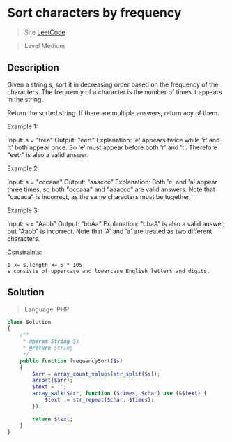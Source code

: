 Sort characters by frequency
====

> Site [LeetCode](https://leetcode.com/problems/sort-characters-by-frequency/)

> Level Medium

## Description

Given a string s, sort it in decreasing order based on the frequency of the characters. The frequency of a character is the number of times it appears in the string.

Return the sorted string. If there are multiple answers, return any of them.

Example 1:

Input: s = "tree"
Output: "eert"
Explanation: 'e' appears twice while 'r' and 't' both appear once.
So 'e' must appear before both 'r' and 't'. Therefore "eetr" is also a valid answer.

Example 2:

Input: s = "cccaaa"
Output: "aaaccc"
Explanation: Both 'c' and 'a' appear three times, so both "cccaaa" and "aaaccc" are valid answers.
Note that "cacaca" is incorrect, as the same characters must be together.

Example 3:

Input: s = "Aabb"
Output: "bbAa"
Explanation: "bbaA" is also a valid answer, but "Aabb" is incorrect.
Note that 'A' and 'a' are treated as two different characters.

Constraints:

    1 <= s.length <= 5 * 105
    s consists of uppercase and lowercase English letters and digits.

## Solution
> Language: PHP

```php
class Solution
{
    /**
     * @param String $s
     * @return String
     */
    public function frequencySort($s)
    {
        $arr = array_count_values(str_split($s));
        arsort($arr);
        $text = '';
        array_walk($arr, function ($times, $char) use (&$text) {
            $text .= str_repeat($char, $times);
        });

        return $text;
    }
}
```
